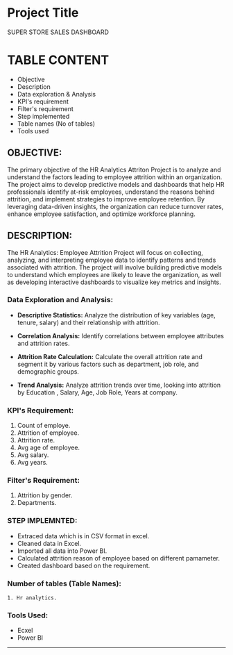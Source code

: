 
# **Project Title**
SUPER STORE SALES DASHBOARD 

# **TABLE CONTENT**
- Objective
- Description
- Data exploration & Analysis
- KPI's requirement
- Filter's requirement
- Step implemented
- Table names (No of tables)
- Tools used





## **OBJECTIVE**: 
The primary objective of the HR Analytics  Attriton Project is to analyze and understand the factors leading to employee attrition within an organization. The project aims to develop predictive models and dashboards that help HR professionals identify at-risk employees, understand the reasons behind attrition, and implement strategies to improve employee retention. By leveraging data-driven insights, the organization can reduce turnover rates, enhance employee satisfaction, and optimize workforce planning.

## **DESCRIPTION**:
The HR Analytics: Employee Attrition Project will focus on collecting, analyzing, and interpreting employee data to identify patterns and trends associated with attrition. The project will involve building predictive models to understand which employees are likely to leave the organization, as well as developing interactive dashboards to visualize key metrics and insights.

### **Data Exploration and Analysis:**

-  **Descriptive Statistics:** Analyze the distribution of key variables (age, tenure, salary) and their relationship with attrition.

- **Correlation Analysis:** Identify correlations between employee attributes and attrition rates.

- **Attrition Rate Calculation:** Calculate the overall attrition rate and segment it by various factors such as department, job role, and demographic groups.

- **Trend Analysis:** Analyze attrition trends over time, looking into attrition by Education , Salary, Age, Job Role, Years at company.


### **KPI's Requirement**:

1. Count of employe.
2. Attrition of employee.
3. Attrition rate.
4. Avg age of employee.
5. Avg salary.
6. Avg years.

### **Filter's Requirement**:
1. Attrition by gender.
2. Departments.





### **STEP IMPLEMNTED**:
- Extraced data which is in CSV format in excel.
- Cleaned data in Excel.
- Imported all data into Power BI.
- Calculated attrition reason of employee based on different pamameter.
- Created dashboard based on the requirement.




### **Number of tables (Table Names):**
    1. Hr analytics.



### **Tools Used:**
- Ecxel
- Power BI 

--- 













